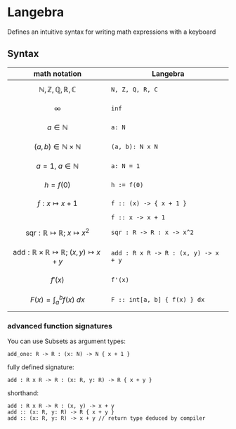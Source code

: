 # Langebra

Defines an intuitive syntax for writing math expressions with a keyboard

## Syntax

| math notation                                                                              | Langebra                                   |
| ---                                                                                        | ---                                        |
| $$ \mathbb{N, Z, Q, R, C} $$                                                               | ``` N, Z, Q, R, C ```                      |
| $$ \infty $$                                                                               | ```inf```                                  |
| $$ a \in \mathbb{N}$$                                                                      | ``` a: N ```                               |
| $$ (a, b) \in \mathbb{N} \times \mathbb{N} $$                                              | ``` (a, b): N x N ```                      |
| $$ a = 1, \ a \in \mathbb{N} $$                                                            | ``` a: N = 1 ```                           |
| $$ h = f(0) $$                                                                             | ``` h := f(0) ```                          |
| $$ f: x \mapsto x + 1 $$                                                                   | ``` f :: (x) -> { x + 1 } ```              |
|                                                                                            | ``` f :: x -> x + 1 ```                    |
| $$ \text{sqr}: \mathbb{R} \mapsto \mathbb{R} ; \ x \mapsto x^2  $$                         | ``` sqr : R -> R : x -> x^2  ```           |
| $$ \text{add}: \mathbb{R} \times \mathbb{R} \mapsto \mathbb{R} ; \ (x, y) \mapsto x + y $$ | ``` add : R x R -> R : (x, y) -> x + y ``` |
| $$ f'(x) $$                                                                                | ``` f'(x) ```                              |
| $$ F(x) = \int_a^b { f(x) }\ dx $$                                                         | ``` F :: int[a, b] { f(x) } dx ```         |

### advanced function signatures

You can use Subsets as argument types:
```
add_one: R -> R : (x: N) -> N { x + 1 }
```

fully defined signature:
```
add : R x R -> R : (x: R, y: R) -> R { x + y } 
```

shorthand:
```
add : R x R -> R : (x, y) -> x + y 
add :: (x: R, y: R) -> R { x + y }
add :: (x: R, y: R) -> x + y // return type deduced by compiler
``` 
